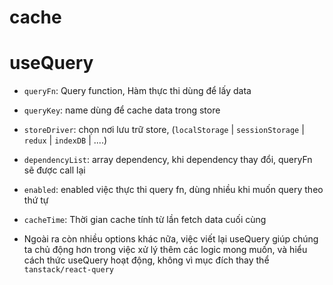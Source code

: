 # cache

# useQuery

- `queryFn`: Query function, Hàm thực thi dùng để lấy data

- `queryKey`: name dùng để cache data trong store

- `storeDriver`: chọn nơi lưu trữ store, (`localStorage` | `sessionStorage` | `redux` | `indexDB` | ....)

- `dependencyList`: array dependency, khi dependency thay đổi, queryFn sẽ được call lại

- `enabled`: enabled việc thực thi query fn, dùng nhiều khi muốn query theo thứ tự

- `cacheTime`: Thời gian cache tính từ lần fetch data cuối cùng

- Ngoài ra còn nhiều options khác nữa, việc viết lại useQuery giúp chúng ta chủ động hơn trong việc xử lý thêm các logic mong muốn, và hiểu cách thức useQuery hoạt động, không vì mục đích thay thể `tanstack/react-query`